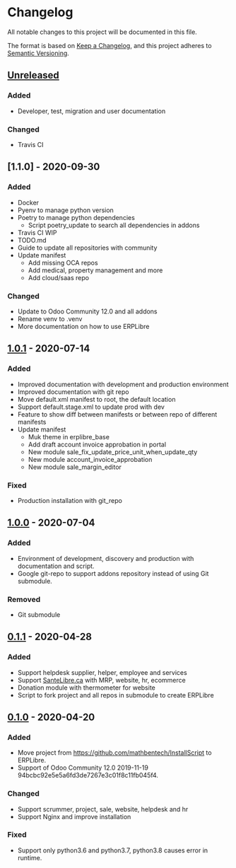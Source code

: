 # Changelog
All notable changes to this project will be documented in this file.

The format is based on [Keep a Changelog](https://keepachangelog.com),
and this project adheres to [Semantic Versioning](https://semver.org/spec/v2.0.0.html).

## [Unreleased]
### Added
- Developer, test, migration and user documentation

### Changed
- Travis CI

## [1.1.0] - 2020-09-30
### Added
- Docker
- Pyenv to manage python version
- Poetry to manage python dependencies
    - Script poetry_update to search all dependencies in addons
- Travis CI WIP
- TODO.md
- Guide to update all repositories with community
- Update manifest
    - Add missing OCA repos
    - Add medical, property management and more
    - Add cloud/saas repo

### Changed
- Update to Odoo Community 12.0 and all addons
- Rename venv to .venv
- More documentation on how to use ERPLibre

## [1.0.1] - 2020-07-14
### Added
- Improved documentation with development and production environment
- Improved documentation with git repo
- Move default.xml manifest to root, the default location
- Support default.stage.xml to update prod with dev
- Feature to show diff between manifests or between repo of different manifests
- Update manifest
    - Muk theme in erplibre_base
    - Add draft account invoice approbation in portal
    - New module sale_fix_update_price_unit_when_update_qty
    - New module account_invoice_approbation
    - New module sale_margin_editor

### Fixed
- Production installation with git_repo

## [1.0.0] - 2020-07-04
### Added
- Environment of development, discovery and production with documentation and script.
- Google git-repo to support addons repository instead of using Git submodule.

### Removed
- Git submodule

## [0.1.1] - 2020-04-28
### Added
- Support helpdesk supplier, helper, employee and services
- Support [SanteLibre.ca](https://santelibre.ca) with MRP, website, hr, ecommerce
- Donation module with thermometer for website
- Script to fork project and all repos in submodule to create ERPLibre

## [0.1.0] - 2020-04-20
### Added
- Move project from https://github.com/mathbentech/InstallScript to ERPLibre.
- Support of Odoo Community 12.0 2019-11-19 94bcbc92e5e5a6fd3de7267e3c01f8c11fb045f4.

### Changed
- Support scrummer, project, sale, website, helpdesk and hr
- Support Nginx and improve installation

### Fixed
- Support only python3.6 and python3.7, python3.8 causes error in runtime.

[Unreleased]: http://git.erplibre.ca/ERPLibre/compare/v1.0.1...HEAD
[1.0.1]: http://git.erplibre.ca/ERPLibre/compare/v1.0.0...v1.0.1
[1.0.0]: http://git.erplibre.ca/ERPLibre/compare/v0.1.1...v1.0.0
[0.1.1]: http://git.erplibre.ca/ERPLibre/compare/v0.1.0...v0.1.1
[0.1.0]: http://git.erplibre.ca/ERPLibre/releases/tag/v0.1.0
